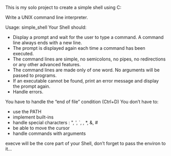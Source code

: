 This is my solo project to create a simple shell using C:

Write a UNIX command line interpreter.

Usage: simple_shell
Your Shell should:

- Display a prompt and wait for the user to type a command. A command line always ends with a new line.
- The prompt is displayed again each time a command has been executed.
- The command lines are simple, no semicolons, no pipes, no redirections or any other advanced features.
- The command lines are made only of one word. No arguments will be passed to programs.
- If an executable cannot be found, print an error message and display the prompt again.
- Handle errors.

You have to handle the “end of file” condition (Ctrl+D)
You don’t have to:

- use the PATH
- implement built-ins
- handle special characters : ", ', `, \, *, &, #
- be able to move the cursor
- handle commands with arguments

execve will be the core part of your Shell, don’t forget to pass the environ to it…
